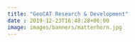 ```yaml
---
title: "GeoCAT Research & Development"
date : 2019-12-23T16:48:28+06:00
image: images/banners/matterhorn.jpg
---
```

